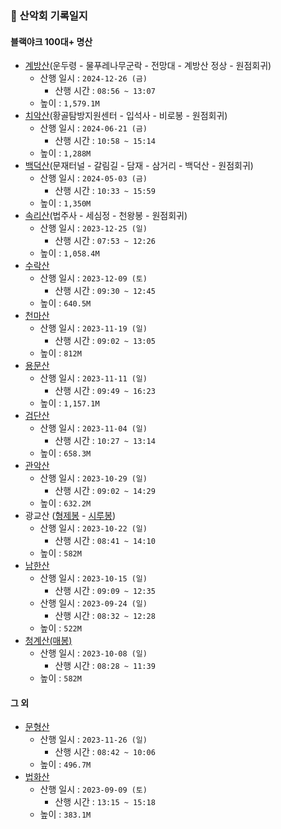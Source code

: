 ### 🌄 산악회 기록일지

#### 블랙야크 100대+ 명산
- [계방산](https://map.naver.com/p/entry/place/13491767?c=10.00,0,0,0,dh)(운두령 - 물푸레나무군락 - 전망대 - 계방산 정상 - 원점회귀)
  - 산행 일시 : `2024-12-26 (금)`
    - 산행 시간 : `08:56 ~ 13:07`
  - 높이 : `1,579.1M`
- [치악산](https://map.naver.com/p/entry/place/11491554?c=13.49,0,0,0,dh)(황골탐방지원센터 - 입석사 - 비로봉 - 원점회귀)
  - 산행 일시 : `2024-06-21 (금)`
    - 산행 시간 : `10:58 ~ 15:14`
  - 높이 : `1,288M`
- [백덕산](https://map.naver.com/p/search/%EB%B0%B1%EB%8D%95%EC%82%B0?c=13.72,0,0,0,dh)(문재터널 - 갈림길 - 담재 - 삼거리 - 백덕산 - 원점회귀)
  - 산행 일시 : `2024-05-03 (금)`
    - 산행 시간 : `10:33 ~ 15:59`
  - 높이 : `1,350M`
- [속리산](https://map.naver.com/p/search/%EC%86%8D%EB%A6%AC%EC%82%B0/place/11491446?c=13.49,0,0,0,dh&placePath=%3Fentry%253Dbmp)(법주사 - 세심정 - 천왕봉 - 원점회귀)
  - 산행 일시 : `2023-12-25 (일)`
    - 산행 시간 : `07:53 ~ 12:26`
  - 높이 : `1,058.4M`
- [수락산](https://map.naver.com/p/entry/place/13491904?lng=127.08136330000004&lat=37.69923200000004&placePath=%2F&entry=plt&searchType=place&c=15.00,0,0,0,dh)
  - 산행 일시 : `2023-12-09 (토)`
    - 산행 시간 : `09:30 ~ 12:45`
  - 높이 : `640.5M`
- [천마산](https://map.naver.com/p/entry/place/13491738?lng=127.27331370000006&lat=37.680237100000035&placePath=%2F&entry=plt&c=15.00,0,0,0,dh)
  - 산행 일시 : `2023-11-19 (일)`
    - 산행 시간 : `09:02 ~ 13:05`
  - 높이 : `812M`
- [용문산](https://map.naver.com/p/entry/place/11491479?lng=127.54859710000001&lat=37.562149600000005&placePath=%2F&entry=plt&c=15.00,0,0,0,dh)
  - 산행 일시 : `2023-11-11 (일)`
    - 산행 시간 : `09:49 ~ 16:23`
  - 높이 : `1,157.1M`
- [검단산](https://map.naver.com/p/entry/place/11491298?lng=127.24939790000002&lat=37.5176704&placePath=%2F&entry=plt&c=15.00,0,0,0,dh)
  - 산행 일시 : `2023-11-04 (일)`
    - 산행 시간 : `10:27 ~ 13:14`
  - 높이 : `658.3M`
- [관악산](https://map.naver.com/p/entry/place/11491310?lng=126.96413000000007&lat=37.44520800000001&placePath=%2F&entry=plt&c=15.00,0,0,0,dh)
  - 산행 일시 : `2023-10-29 (일)`
    - 산행 시간 : `09:02 ~ 14:29`    
  - 높이 : `632.2M`
- 광교산 ([형제봉](https://map.naver.com/p/entry/place/19301233?c=15.00,0,0,0,dh) - [시루봉](https://map.naver.com/p/entry/place/13491517?lng=127.03442740000008&lat=37.34492780000038&placePath=%2Fhome&entry=plt&c=15.00,0,0,0,dh)) 
  - 산행 일시 : `2023-10-22 (일)`
    - 산행 시간 : `08:41 ~ 14:10`    
  - 높이 : `582M`
- [남한산](https://map.naver.com/p/entry/place/11491334?lng=127.20408970000005&lat=37.480589700000124&placePath=%2Fhome&entry=plt&c=15.00,0,0,0,dh)
  - 산행 일시 : `2023-10-15 (일)`
    - 산행 시간 : `09:09 ~ 12:35`    
  - 산행 일시 : `2023-09-24 (일)`
    - 산행 시간 : `08:32 ~ 12:28`    
  - 높이 : `522M`  
- [청계산(매봉)](https://map.naver.com/p/search/%EC%B2%AD%EA%B3%84%EC%82%B0%20%EB%A7%A4%EB%B4%89/place/19218845?lng=127.0435676&lat=37.4279184&placePath=/home?entry=pll&c=15.00,0,0,0,dh)
  - 산행 일시 : `2023-10-08 (일)`
    - 산행 시간 : `08:28 ~ 11:39`    
  - 높이 : `582M`

#### 그 외
- [문형산](https://map.naver.com/p/entry/place/18272890?lng=127.18767150000001&lat=37.369306000000016&placePath=%2F&entry=plt&c=15.00,0,0,0,dh)
  - 산행 일시 : `2023-11-26 (일)`
    - 산행 시간 : `08:42 ~ 10:06`    
  - 높이 : `496.7M`
- [법화산](https://map.naver.com/p/search/%EB%B2%95%ED%99%94%EC%82%B0/place/19296757?placePath=?entry=pll&from=nx&fromNxList=true&c=17.73,0,0,0,dh)
  - 산행 일시 : `2023-09-09 (토)`
    - 산행 시간 : `13:15 ~ 15:18`    
  - 높이 : `383.1M`
